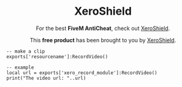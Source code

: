 <h1 align='center'>XeroShield</h1>
<p align='center'>
    For the best <b>FiveM AntiCheat</b>, check out <a href="https://discord.gg/eYH7Ek6Zpb">XeroShield</a>.
</p>
<p align='center'>
    This <b>free product</b> has been brought to you by <a href="https://discord.gg/eYH7Ek6Zpb">XeroShield</a>.
</p>

```
-- make a clip
exports['resourcename']:RecordVideo()

-- example
local url = exports['xero_record_module']:RecordVideo()
print("The video url: "..url)

```
